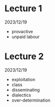 # Lecture 1

2023/12/19

- provactive
- unpaid labour

# Lecture 2

2023/12/19

- exploitation 
- class
- disseminating
- dialectics
- over-determination
